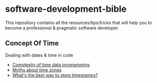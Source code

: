 # software-development-bible
This repository contains all the resources/tips/tricks that will help you to become a professional &amp; pragmatic software developer.

## Concept Of Time
Dealing with dates & time in code
* [Complexity of time data programming](https://www.mojotech.com/blog/the-complexity-of-time-data-programming/)
* [Myths about time zones](https://www.zainrizvi.io/blog/falsehoods-programmers-believe-about-time-zones/)
* [What's the best way to store timestamps?](https://stackoverflow.com/questions/178704/are-unix-timestamps-the-best-way-to-store-timestamps)
